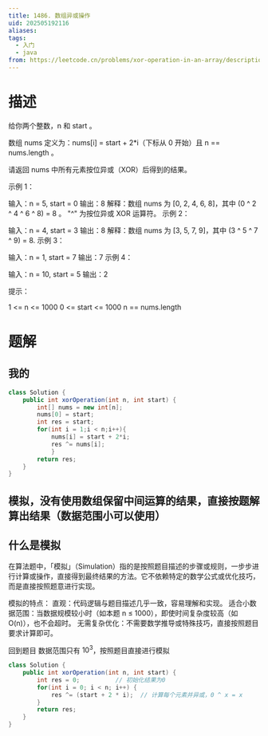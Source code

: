 ```yaml
---
title: 1486. 数组异或操作
uid: 202505192116
aliases: 
tags:
  - 入门
  - java
from: https://leetcode.cn/problems/xor-operation-in-an-array/description/?envType=study-plan-v2&envId=primers-list
---
```

# 描述
给你两个整数，n 和 start 。

数组 nums 定义为：nums[i] = start + 2*i（下标从 0 开始）且 n == nums.length 。

请返回 nums 中所有元素按位异或（XOR）后得到的结果。


示例 1：

输入：n = 5, start = 0
输出：8
解释：数组 nums 为 [0, 2, 4, 6, 8]，其中 (0 ^ 2 ^ 4 ^ 6 ^ 8) = 8 。
     "^" 为按位异或 XOR 运算符。
示例 2：

输入：n = 4, start = 3
输出：8
解释：数组 nums 为 [3, 5, 7, 9]，其中 (3 ^ 5 ^ 7 ^ 9) = 8.
示例 3：

输入：n = 1, start = 7
输出：7
示例 4：

输入：n = 10, start = 5
输出：2
 
提示：

1 <= n <= 1000
0 <= start <= 1000
n == nums.length

# 题解
## 我的

``` java
class Solution {
    public int xorOperation(int n, int start) {
        int[] nums = new int[n];
        nums[0] = start;
        int res = start;
        for(int i = 1;i < n;i++){
            nums[i] = start + 2*i;
            res ^= nums[i];
            }
        return res;
    }
}
```

## 模拟，没有使用数组保留中间运算的结果，直接按题解算出结果（数据范围小可以使用）
## 什么是模拟
在算法题中，「模拟」（Simulation）指的是按照题目描述的步骤或规则，一步步进行计算或操作，直接得到最终结果的方法。它不依赖特定的数学公式或优化技巧，而是直接按照题意进行实现。

模拟的特点：
直观：代码逻辑与题目描述几乎一致，容易理解和实现。
适合小数据范围：当数据规模较小时（如本题 n ≤ 1000），即使时间复杂度较高（如 O(n)），也不会超时。
无需复杂优化：不需要数学推导或特殊技巧，直接按照题目要求计算即可。

回到题目
数据范围只有 $10^3$，按照题目直接进行模拟

```java
class Solution {
    public int xorOperation(int n, int start) {
        int res = 0;          // 初始化结果为0
        for(int i = 0; i < n; i++) {
            res ^= (start + 2 * i);  // 计算每个元素并异或，0 ^ x = x
        }
        return res;
    }
}
```

